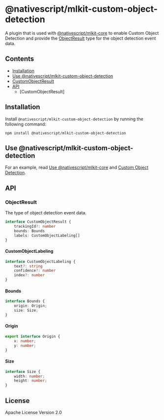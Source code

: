 # @nativescript/mlkit-custom-object-detection

A plugin that is used with [@nativescript/mlkit-core](../mlkit-core/) to enable Custom Object Detection and provide the [ObjectResult](#objectresult) type for the object detection event data.

## Contents
* [Installation](#installation)
* [Use @nativescript/mlkit-custom-object-detection](#use-nativescriptmlkit-custom-object-detection)
* [CustomObjectResult](#customobjectresult)
* [API](#api)
    * [CustomObjectResult]

## Installation

Install `@nativescript/mlkit-custom-object-detection` by running the following command:

```cli
npm install @nativescript/mlkit-custom-object-detection
```

## Use @nativescript/mlkit-custom-object-detection

For an example, read [Use @nativescript/mlkit-core](../mlkit-core#use-nativescriptmlkit-core) and [Custom Object Detection](../mlkit-core#custom-object-detection).

## API

### ObjectResult

The type of object detection event data.

```ts
interface CustomObjectResult {
    trackingId?: number
    bounds: Bounds
    labels: CustomObjectLabeling[]
}
```
#### CustomObjectLabeling

```ts
interface CustomObjectLabeling {
    text?: string
    confidence?: number
    index?: number
}
```
#### Bounds

```ts
interface Bounds {
    origin: Origin;
    size: Size;
}
```
#### Origin

```ts
export interface Origin {
    x: number;
    y: number;
}
```
#### Size

```ts
interface Size {
    width: number;
    height: number;
}
```

## License

Apache License Version 2.0
